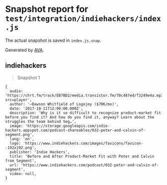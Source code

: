 # Snapshot report for `test/integration/indiehackers/index.js`

The actual snapshot is saved in `index.js.snap`.

Generated by [AVA](https://avajs.dev).

## indiehackers

> Snapshot 1

    {
      audio: 'https://chrt.fm/track/EB7BD2/media.transistor.fm/70c487ed/f3249e4a.mp3?src=player',
      author: '—Dawson Whitfield of Logojoy ($70K/mo)',
      date: '2017-10-11T12:00:00.000Z',
      description: 'Why is it so difficult to recognize product-market fit before you find it? And how do you find it, anyway? Learn about the struggles the team behind Seg…',
      image: 'https://storage.googleapis.com/indie-hackers.appspot.com/podcast-shareables/032-peter-and-calvin-of-segment.png',
      lang: 'en',
      logo: 'https://www.indiehackers.com/images/favicons/favicon--192x192.png',
      publisher: 'Indie Hackers',
      title: 'Before and After Product-Market Fit with Peter and Calvin from Segment',
      url: 'https://www.indiehackers.com/podcast/032-peter-and-calvin-of-segment',
      video: null,
    }
